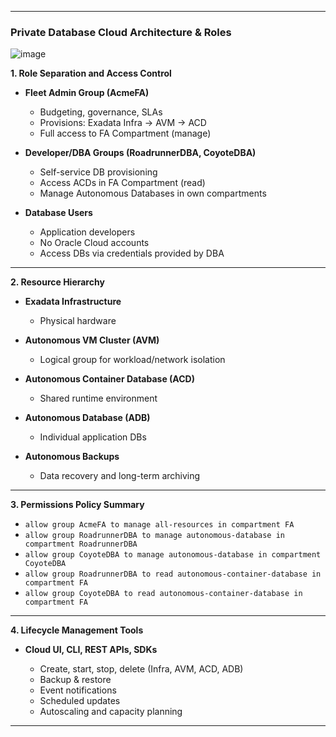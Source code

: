 
---

###  **Private Database Cloud Architecture & Roles**

![image](https://github.com/user-attachments/assets/acb06fc4-2fb0-444a-a2ce-8a20f52f113f)


**1. Role Separation and Access Control**

* **Fleet Admin Group (AcmeFA)**

  * Budgeting, governance, SLAs
  * Provisions: Exadata Infra → AVM → ACD
  * Full access to FA Compartment (manage)

* **Developer/DBA Groups (RoadrunnerDBA, CoyoteDBA)**

  * Self-service DB provisioning
  * Access ACDs in FA Compartment (read)
  * Manage Autonomous Databases in own compartments

* **Database Users**

  * Application developers
  * No Oracle Cloud accounts
  * Access DBs via credentials provided by DBA

---

**2. Resource Hierarchy**

* **Exadata Infrastructure**

  * Physical hardware
* **Autonomous VM Cluster (AVM)**

  * Logical group for workload/network isolation
* **Autonomous Container Database (ACD)**

  * Shared runtime environment
* **Autonomous Database (ADB)**

  * Individual application DBs
* **Autonomous Backups**

  * Data recovery and long-term archiving

---

**3. Permissions Policy Summary**

* `allow group AcmeFA to manage all-resources in compartment FA`
* `allow group RoadrunnerDBA to manage autonomous-database in compartment RoadrunnerDBA`
* `allow group CoyoteDBA to manage autonomous-database in compartment CoyoteDBA`
* `allow group RoadrunnerDBA to read autonomous-container-database in compartment FA`
* `allow group CoyoteDBA to read autonomous-container-database in compartment FA`

---

**4. Lifecycle Management Tools**

* **Cloud UI, CLI, REST APIs, SDKs**

  * Create, start, stop, delete (Infra, AVM, ACD, ADB)
  * Backup & restore
  * Event notifications
  * Scheduled updates
  * Autoscaling and capacity planning

---


